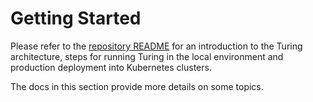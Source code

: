 # Getting Started

Please refer to the [repository README](https://github.com/caraml-dev/turing) for an introduction to the Turing architecture, steps for running Turing in the local environment and production deployment into Kubernetes clusters.

The docs in this section provide more details on some topics.
